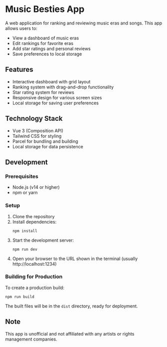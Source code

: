# Music Besties App

A web application for ranking and reviewing music eras and songs. This app allows users to:

- View a dashboard of music eras
- Edit rankings for favorite eras
- Add star ratings and personal reviews
- Save preferences to local storage

## Features

- Interactive dashboard with grid layout
- Ranking system with drag-and-drop functionality
- Star rating system for reviews
- Responsive design for various screen sizes
- Local storage for saving user preferences

## Technology Stack

- Vue 3 (Composition API)
- Tailwind CSS for styling
- Parcel for bundling and building
- Local storage for data persistence

## Development

### Prerequisites

- Node.js (v14 or higher)
- npm or yarn

### Setup

1. Clone the repository
2. Install dependencies:
   ```
   npm install
   ```
3. Start the development server:
   ```
   npm run dev
   ```
4. Open your browser to the URL shown in the terminal (usually http://localhost:1234)

### Building for Production

To create a production build:

```
npm run build
```

The built files will be in the `dist` directory, ready for deployment.

## Note

This app is unofficial and not affiliated with any artists or rights management companies.
